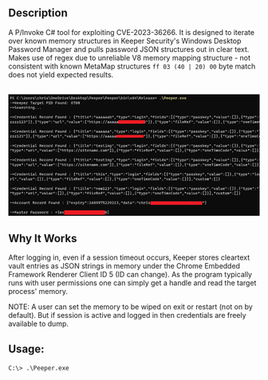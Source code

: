 ## Description

A P/Invoke C# tool for exploiting CVE-2023-36266. It is designed to iterate over known memory structures in Keeper Security's Windows Desktop Password Manager and pulls password JSON structures out in clear text. Makes use of regex due to unreliable V8 memory mapping structure - not consistent with known MetaMap structures `ff 03 (40 | 20) 00` byte match does not yield expected results.

<br>
<img src="./example.png"></img>
<br>

## Why It Works

After logging in, even if a session timeout occurs, Keeper stores cleartext vault entries as JSON strings in memory under the Chrome Embedded Framework Renderer Client ID 5 (ID can change). As the program typically runs with user permissions one can simply get a handle and read the target process' memory. 

NOTE: A user can set the memory to be wiped on exit or restart (not on by default). But if session is active and logged in then credentials are freely available to dump.

## Usage:

```
C:\> .\Peeper.exe
```
